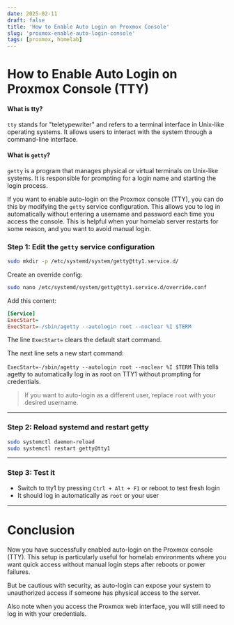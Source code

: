 ```yaml
---
date: 2025-02-11
draft: false
title: 'How to Enable Auto Login on Proxmox Console'
slug: 'proxmox-enable-auto-login-console'
tags: [proxmox, homelab]
---
```

# How to Enable Auto Login on Proxmox Console (TTY)

#### What is tty?

`tty` stands for "teletypewriter" and refers to a terminal interface in Unix-like operating systems. It allows users to interact with the system through a command-line interface.

#### What is `getty`?

`getty` is a program that manages physical or virtual terminals on Unix-like systems. It is responsible for prompting for a login name and starting the login process.

If you want to enable auto-login on the Proxmox console (TTY), you can do this by modifying the `getty` service configuration. This allows you to log in automatically without entering a username and password each time you access the console.
This is helpful when your homelab server restarts for some reason, and you want to avoid manual login.

### Step 1: Edit the `getty` service configuration

```bash
sudo mkdir -p /etc/systemd/system/getty@tty1.service.d/
```

Create an override config:

```bash
sudo nano /etc/systemd/system/getty@tty1.service.d/override.conf
```

Add this content:

```ini
[Service]
ExecStart=
ExecStart=-/sbin/agetty --autologin root --noclear %I $TERM
```

The line `ExecStart=` clears the default start command.

The next line sets a new start command:

`ExecStart=-/sbin/agetty --autologin root --noclear %I $TERM`
This tells agetty to automatically log in as root on TTY1 without prompting for credentials.

> If you want to auto-login as a different user, replace `root` with your desired username.

---

### Step 2: Reload systemd and restart getty

```bash
sudo systemctl daemon-reload
sudo systemctl restart getty@tty1
```

---

### Step 3: Test it

- Switch to tty1 by pressing `Ctrl + Alt + F1` or reboot to test fresh login
- It should log in automatically as `root` or your user

---

# Conclusion

Now you have successfully enabled auto-login on the Proxmox console (TTY). This setup is particularly useful for homelab environments where you want quick access without manual login steps after reboots or power failures.

But be cautious with security, as auto-login can expose your system to unauthorized access if someone has physical access to the server.

Also note when you access the Proxmox web interface, you will still need to log in with your credentials.